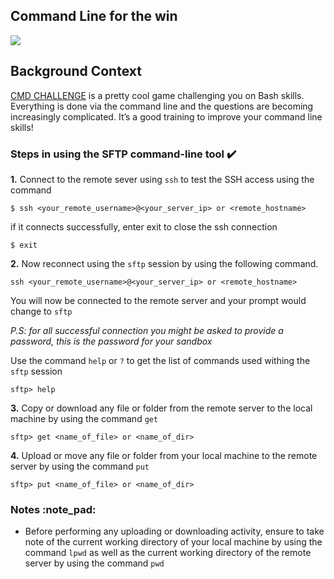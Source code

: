 ## Command Line for the win

![](https://s3.amazonaws.com/intranet-projects-files/holbertonschool-sysadmin_devops/324/06AChAO.png)



## Background Context
[CMD CHALLENGE](https://intranet.alxswe.com/rltoken/a83_NOBEtXgFr1Yqej0HYA) is a pretty cool game challenging you on Bash skills. Everything is done via the command line and the questions are becoming increasingly complicated. It’s a good training to improve your command line skills!

### Steps in using the SFTP command-line tool :heavy_check_mark:

**1.**  Connect to the remote sever using `ssh` to test the SSH access using the command

```
$ ssh <your_remote_username>@<your_server_ip> or <remote_hostname>
```
if it connects successfully, enter exit to close the ssh connection
```
$ exit
```

**2.**	Now reconnect using the `sftp` session by using the following command.

```
ssh <your_remote_username>@<your_server_ip> or <remote_hostname>
```
You will now be connected to the remote server and your prompt would change to `sftp`

*P.S: for all successful connection you might be asked to provide a password, this is the password for your sandbox*

Use the command `help` or `?` to get the list of commands used withing the `sftp` session

```
sftp> help
```

**3.**	Copy or download any file or folder from the remote server to the local machine  by using the command `get`

```
sftp> get <name_of_file> or <name_of_dir>
```

**4.**	Upload or move any file or folder from your local machine to the remote server by using the command `put`

```
sftp> put <name_of_file> or <name_of_dir>
```

### Notes :note_pad:

* Before performing any uploading or downloading activity, ensure to take note of the current working directory of your local machine by using the command `lpwd` as well as the current working directory of the remote server by using the command `pwd`
